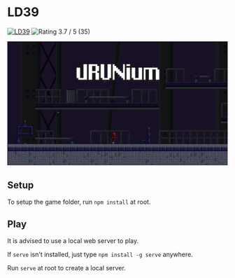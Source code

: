 # LD39

[![LD39](https://img.shields.io/badge/Ludum%20Dare-39-orange.svg)](https://ldjam.com/events/ludum-dare/39/urunium) ![Rating 3.7 / 5 (35)](https://img.shields.io/badge/overall-3.7%20%2F%205%20(35)-brightgreen.svg)

![Gameplay du jeu](assets/7516.gif)

## Setup

To setup the game folder, run `npm install` at root.

## Play

It is advised to use a local web server to play.

If `serve` isn't installed, just type `npm install -g serve` anywhere.

Run `serve` at root to create a local server.
